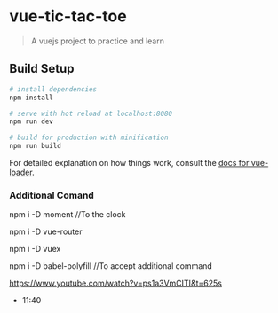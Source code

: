 # vue-tic-tac-toe

>  A vuejs project to practice and learn

## Build Setup

``` bash
# install dependencies
npm install

# serve with hot reload at localhost:8080
npm run dev

# build for production with minification
npm run build
```

For detailed explanation on how things work, consult the [docs for vue-loader](http://vuejs.github.io/vue-loader).

### Additional Comand

npm i -D moment //To the clock

npm i -D vue-router

npm i -D vuex

npm i -D babel-polyfill //To accept additional command

https://www.youtube.com/watch?v=ps1a3VmCITI&t=625s
- 11:40
